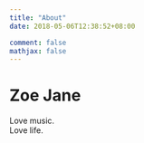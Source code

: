 ```yaml
---
title: "About"
date: 2018-05-06T12:38:52+08:00

comment: false
mathjax: false
---
```


# Zoe Jane

Love music.  
Love life.  

